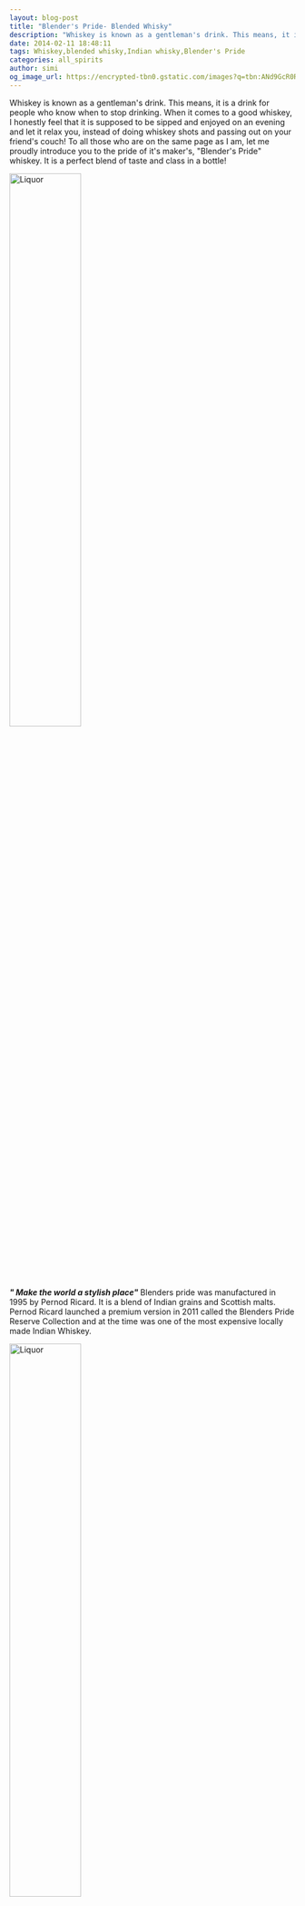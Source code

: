```yaml
---
layout: blog-post
title: "Blender's Pride- Blended Whisky"
description: "Whiskey is known as a gentleman's drink. This means, it is a drink for people who know when to stop drinking. When it comes to a good whiskey, I honestly feel that it is supposed to be sipped and enjoyed on an evening and let it relax you, instead of doing whiskey shots and passing out on your friend's couch! To all those who are on the same page as I am, let me proudly introduce you to the pride of it's maker's, "Blender's Pride" whiskey. It is a perfect blend of taste and class in a bottle!"
date: 2014-02-11 18:48:11
tags: Whiskey,blended whisky,Indian whisky,Blender's Pride
categories: all_spirits
author: simi
og_image_url: https://encrypted-tbn0.gstatic.com/images?q=tbn:ANd9GcR0RMxei6khEotPmpyRX_w1JkaC4slf3ep7eqy9wcn0IFvRHVBo
---
```



Whiskey is known as a gentleman's drink. This means, it is a drink for people who know when to stop drinking. When it comes to a good whiskey, I honestly feel that it is supposed to be sipped and enjoyed on an evening and let it relax you, instead of doing whiskey shots and passing out on your friend's couch! To all those who are on the same page as I am, let me proudly introduce you to the pride of it's maker's, "Blender's Pride" whiskey. It is a perfect blend of taste and class in a bottle!

 <img src="http://makemydrink.com/media/catalog/product/cache/1/image/9df78eab33525d08d6e5fb8d27136e95/b/l/blenders_pride.jpg" alt="Liquor" width="50%"/>

***" Make the world a stylish place"*** 
 Blenders pride was manufactured in 1995 by Pernod Ricard. It is a blend of Indian grains and Scottish malts. Pernod Ricard launched a premium version in 2011 called the Blenders Pride Reserve Collection and at the time was one of the  most expensive locally made Indian Whiskey.

 <img src="http://www.ambrosiaindia.com/2012/jan/icon10.jpg" alt="Liquor" width="50%"/>

*Color- Golden, Amber.
* Alcohol content- 42.8 percentage
*Tasting notes- Light, fruity (peaches and cherries), smooth. Short with a grain influenced finish.

Blender's Pride is usually served with still water, sparkling water(soda) on the rocks or neat, straight from the bottle. The biggest plus point of this whiskey is the sheer joy it gives you right from the first sip. It's the only Indian blend, I find to be the closest to a traditional Scotch. So, all you Scotch snobs who think that Scotches are the only sip worthy drinks in the world of whiskey, here is blended whiskey you shouldn't miss. For the rest of the non scotch drinking world, first master the art of drinking, drink to feel elated. Try Blender's Pride, enjoy it and let people around you enjoy your company. 

***Here is to happy gulping!***

